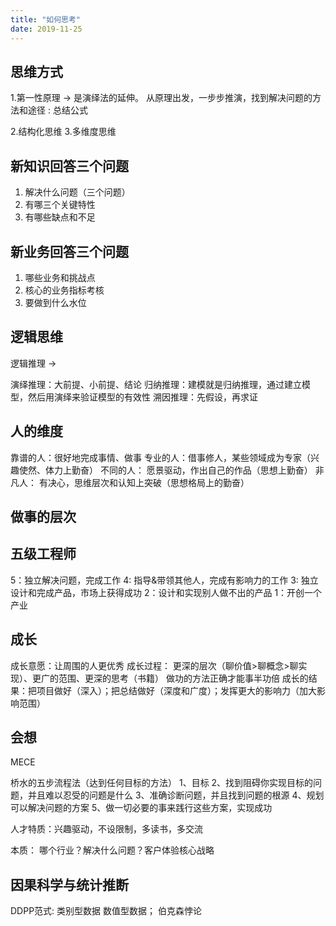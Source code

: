 ```yaml
---
title: "如何思考"
date: 2019-11-25
---
```



##  思维方式

1.第一性原理 ->
是演绎法的延伸。
从原理出发，一步步推演，找到解决问题的方法和途径 : 总结公式

2.结构化思维 
3.多维度思维


## 新知识回答三个问题

1. 解决什么问题（三个问题）
2. 有哪三个关键特性
3. 有哪些缺点和不足

## 新业务回答三个问题
1. 哪些业务和挑战点
2. 核心的业务指标考核
3. 要做到什么水位

## 逻辑思维

逻辑推理 ->

演绎推理：大前提、小前提、结论
归纳推理：建模就是归纳推理，通过建立模型，然后用演绎来验证模型的有效性
溯因推理：先假设，再求证

## 人的维度

靠谱的人：很好地完成事情、做事
专业的人：借事修人，某些领域成为专家（兴趣使然、体力上勤奋）
不同的人： 愿景驱动，作出自己的作品（思想上勤奋）
非凡人： 有决心，思维层次和认知上突破（思想格局上的勤奋）

## 做事的层次

## 五级工程师

5：独立解决问题，完成工作
4: 指导&带领其他人，完成有影响力的工作
3: 独立设计和完成产品，市场上获得成功
2：设计和实现别人做不出的产品
1：开创一个产业


## 成长
成长意愿：让周围的人更优秀
成长过程： 更深的层次（聊价值>聊概念>聊实现）、更广的范围、更深的思考（书籍） 做功的方法正确才能事半功倍
成长的结果：把项目做好（深入）；把总结做好（深度和广度）；发挥更大的影响力（加大影响范围）


## 会想
MECE


桥水的五步流程法（达到任何目标的方法）
1、目标
2、找到阻碍你实现目标的问题，并且难以忍受的问题是什么
3、准确诊断问题，并且找到问题的根源
4、规划可以解决问题的方案
5、做一切必要的事来践行这些方案，实现成功



人才特质：兴趣驱动，不设限制，多读书，多交流

本质：
哪个行业？解决什么问题？客户体验核心战略

## 因果科学与统计推断
DDPP范式: 类别型数据 数值型数据； 伯克森悖论

